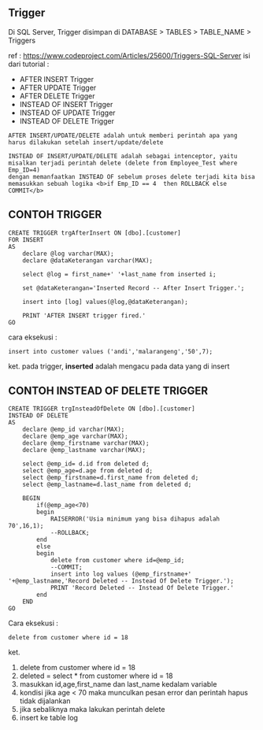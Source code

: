## Trigger
Di SQL Server, Trigger disimpan di DATABASE > TABLES > TABLE_NAME > Triggers

ref : https://www.codeproject.com/Articles/25600/Triggers-SQL-Server
isi dari tutorial :
- AFTER INSERT Trigger
- AFTER UPDATE Trigger
- AFTER DELETE Trigger
- INSTEAD OF INSERT Trigger
- INSTEAD OF UPDATE Trigger
- INSTEAD OF DELETE Trigger

```
AFTER INSERT/UPDATE/DELETE adalah untuk memberi perintah apa yang harus dilakukan setelah insert/update/delete
```

```
INSTEAD OF INSERT/UPDATE/DELETE adalah sebagai intenceptor, yaitu misalkan terjadi perintah delete (delete from Employee_Test where Emp_ID=4)
dengan memanfaatkan INSTEAD OF sebelum proses delete terjadi kita bisa memasukkan sebuah logika <b>if Emp_ID == 4  then ROLLBACK else COMMIT</b>
```

## CONTOH TRIGGER

```
CREATE TRIGGER trgAfterInsert ON [dbo].[customer] 
FOR INSERT
AS
	declare @log varchar(MAX);
	declare @dataKeterangan varchar(MAX);
	
	select @log = first_name+' '+last_name from inserted i;	
	
	set @dataKeterangan='Inserted Record -- After Insert Trigger.';

	insert into [log] values(@log,@dataKeterangan);

	PRINT 'AFTER INSERT trigger fired.'
GO

```

cara eksekusi :
```
insert into customer values ('andi','malarangeng','50',7);
```

ket. pada trigger, <b>inserted</b> adalah mengacu pada data yang di insert


## CONTOH INSTEAD OF DELETE TRIGGER

```
CREATE TRIGGER trgInsteadOfDelete ON [dbo].[customer] 
INSTEAD OF DELETE
AS
	declare @emp_id varchar(MAX);
	declare @emp_age varchar(MAX);
	declare @emp_firstname varchar(MAX);
	declare @emp_lastname varchar(MAX);
	
	select @emp_id= d.id from deleted d;
	select @emp_age=d.age from deleted d;
	select @emp_firstname=d.first_name from deleted d;
	select @emp_lastname=d.last_name from deleted d;

	BEGIN
		if(@emp_age<70)
		begin
			RAISERROR('Usia minimum yang bisa dihapus adalah 70',16,1);
			--ROLLBACK;
		end
		else
		begin
			delete from customer where id=@emp_id;
			--COMMIT;
			insert into log values (@emp_firstname+' '+@emp_lastname,'Record Deleted -- Instead Of Delete Trigger.');
			PRINT 'Record Deleted -- Instead Of Delete Trigger.'
		end
	END
GO
```

Cara eksekusi :

```
delete from customer where id = 18
```

ket. 
1. delete from customer where id = 18
2. deleted = select * from customer where id = 18
3. masukkan id,age,first_name dan last_name kedalam variable
4. kondisi jika age < 70 maka munculkan pesan error dan perintah hapus tidak dijalankan
5. jika sebaliknya maka lakukan perintah delete
6. insert ke table log
